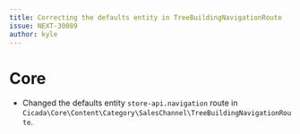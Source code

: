 ```yaml
---
title: Correcting the defaults entity in TreeBuildingNavigationRoute
issue: NEXT-30089
author: kyle
---
```

# Core
* Changed the defaults entity `store-api.navigation` route in `Cicada\Core\Content\Category\SalesChannel\TreeBuildingNavigationRoute`.
